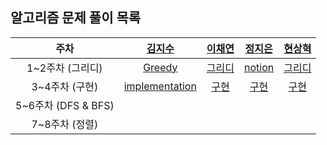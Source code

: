 ## 알고리즘 문제 풀이 목록
| 주차 | [김지수](https://github.com/fob-Ji) | [이채연](https://github.com/202002538) | [정지은](https://github.com/ssstopeun) | [현상혁](https://github.com/gmelon) |
| :---: | :---: | :---: | :---: | :---: |
| 1~2주차 (그리디) |[Greedy](https://tranquil-trumpet-3a4.notion.site/11-23-06-01-0c7901394a214744b7e2ecdc8b8e6d12) |[그리디](https://cherry-molybdenum-e4f.notion.site/541eca4f9e774eb1b7b25c0157916af9) | [notion](https://righteous-galette-116.notion.site/c416f0802fc248bbbaa9ab6a7a4e56b8) | [그리디](https://github.com/gmelon/algorithm/tree/main/src/main/java/nadongbin/greedy) |
| 3~4주차 (구현) |[implementation](https://tranquil-trumpet-3a4.notion.site/13-23-06-15-894e5c77f52e4f6c8297726736705790?pvs=4)  |[구현](https://cherry-molybdenum-e4f.notion.site/bfef80bfec3b45cb94112f827373ffb4?pvs=4)  | [구현](https://www.notion.so/8eb923149f664dd1b5b90b187eccca74?pvs=4) | [구현](https://github.com/gmelon/algorithm/tree/main/src/main/java/nadongbin/implementation) |
| 5~6주차 (DFS & BFS) |  |  |  |  |
| 7~8주차 (정렬) |  |  |  |  |
